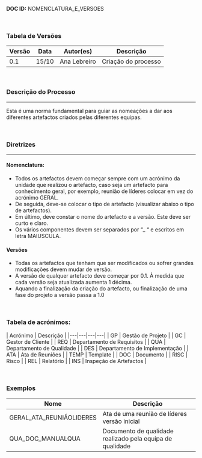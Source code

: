**DOC ID:** NOMENCLATURA_E_VERSOES

</br>

### **Tabela de Versões**

| Versão | Data | Autor(es) | Descrição |
|---|---|---|---|
| 0.1 | 15/10 | Ana Lebreiro | Criação do processo |

</br>

### **Descrição do Processo**

---

Esta é uma norma fundamental para guiar as nomeações a dar aos diferentes artefactos criados pelas diferentes equipas.

</br>

### **Diretrizes**

---

#### Nomenclatura:

- Todos os artefactos devem começar sempre com um acrónimo da unidade que realizou o artefacto, caso seja um artefacto para conhecimento geral, por exemplo, reunião de líderes colocar em vez do acrónimo GERAL.
- De seguida, deve-se colocar o tipo de artefacto (visualizar abaixo o tipo de artefactos).
- Em último, deve constar o nome do artefacto e a versão. Este deve ser curto e claro.
- Os vários componentes devem ser separados por “_ “ e escritos em letra MAIUSCULA.

#### Versões

- Todas os artefactos que tenham que ser modificados ou sofrer grandes modificações devem mudar de versão.
- A versão de qualquer artefacto deve começar por 0.1. À medida que cada versão seja atualizada aumenta 1 décima.
- Aquando a finalização da criação do artefacto, ou finalização de uma fase do projeto a versão passa a 1.0

</br>

### Tabela de acrónimos:

| Acrónimo | Descrição |
|---|---|---|---|
| GP | Gestão de Projeto |
| GC | Gestor de Cliente |
| REQ | Departamento de Requisitos |
| QUA | Departamento de Qualidade |
| DES | Departamento de Implementação |
| ATA | Ata de Reuniões |
| TEMP | Template |
| DOC | Documento |
| RISC | Risco |
| REL | Relatório |
| INS | Inspeção de Artefactos |

</br>

### Exemplos

| Nome | Descrição |
|-|-|
| GERAL_ATA_REUNIÃOLIDERES | Ata de uma reunião de líderes versão inicial |
| QUA_DOC_MANUALQUA | Documento de qualidade realizado pela equipa de qualidade|
